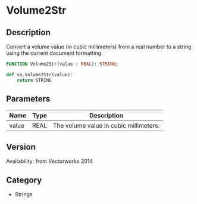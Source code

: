 # Volume2Str

## Description
Convert a volume value (in cubic millimeters) from a real number to a string using the current document formatting.

```pascal
FUNCTION Volume2Str(value : REAL): STRING;
```

```python
def vs.Volume2Str(value):
    return STRING
```

## Parameters
|Name|Type|Description|
|---|---|---|
|value|REAL|The volume value in cubic millimeters.|

## Version
Availability: from Vectorworks 2014

## Category
* Strings

